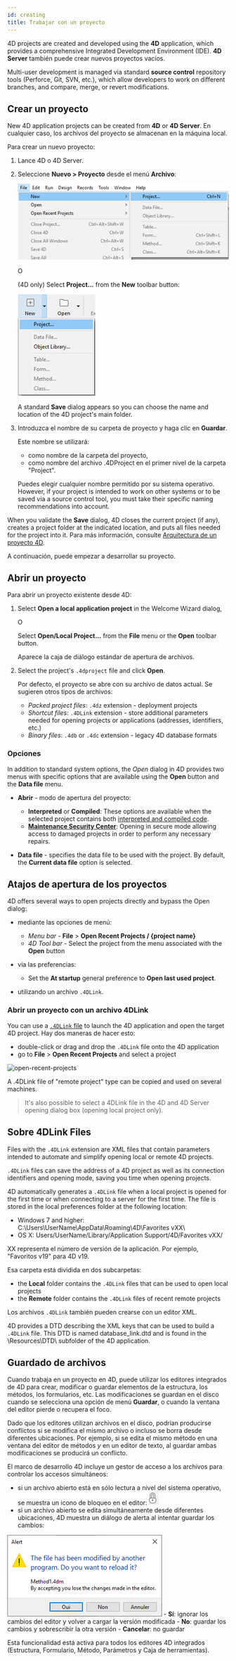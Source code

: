```yaml
---
id: creating
title: Trabajar con un proyecto
---
```


4D projects are created and developed using the **4D** application, which provides a comprehensive Integrated Development Environment (IDE). **4D Server** también puede crear nuevos proyectos vacíos.

Multi-user development is managed via standard **source control** repository tools (Perforce, Git, SVN, etc.), which allow developers to work on different branches, and compare, merge, or revert modifications.


## Crear un proyecto

New 4D application projects can be created from **4D** or **4D Server**. En cualquier caso, los archivos del proyecto se almacenan en la máquina local.

Para crear un nuevo proyecto:

1. Lance 4D o 4D Server.
2. Seleccione **Nuevo > Proyecto** desde el menú **Archivo**: <p>![](assets/en/getStart/projectCreate1.png)<p>O<p>(4D only) Select **Project...** from the **New** toolbar button:<p>![](assets/en/getStart/projectCreate2.png)<p>A standard **Save** dialog appears so you can choose the name and location of the 4D project's main folder.

3. Introduzca el nombre de su carpeta de proyecto y haga clic en **Guardar**.<p> Este nombre se utilizará:
    - como nombre de la carpeta del proyecto,
    - como nombre del archivo .4DProject en el primer nivel de la carpeta "Project".

    Puedes elegir cualquier nombre permitido por su sistema operativo. However, if your project is intended to work on other systems or to be saved via a source control tool, you must take their specific naming recommendations into account.

When you validate the **Save** dialog, 4D closes the current project (if any), creates a project folder at the indicated location, and puts all files needed for the project into it. Para más información, consulte [Arquitectura de un proyecto 4D](Project/architecture.md).

A continuación, puede empezar a desarrollar su proyecto.

## Abrir un proyecto

Para abrir un proyecto existente desde 4D:

1. Select **Open a local application project** in the Welcome Wizard dialog, <p>O<p> Select **Open/Local Project...** from the **File** menu or the **Open** toolbar button.<p> Aparece la caja de diálogo estándar de apertura de archivos.

2. Select the project's `.4dproject` file and click **Open**.<p> Por defecto, el proyecto se abre con su archivo de datos actual. Se sugieren otros tipos de archivos:

    - *Packed project files*: `.4dz` extension  - deployment projects
    - *Shortcut files*: `.4DLink` extension - store additional parameters needed for opening projects or applications (addresses, identifiers, etc.)
    - *Binary files*: `.4db` or `.4dc` extension - legacy 4D database formats

### Opciones

In addition to standard system options, the *Open* dialog in 4D provides two menus with specific options that are available using the **Open** button and the **Data file** menu.

- **Abrir** - modo de apertura del proyecto:
    - **Interpreted** or **Compiled**: These options are available when the selected project contains both [interpreted and compiled code](Concepts/interpreted.md).
    - **[Maintenance Security Center](MSC/overview.md)**: Opening in secure mode allowing access to damaged projects in order to perform any necessary repairs.

- **Data file** - specifies the data file to be used with the project. By default, the **Current data file** option is selected.

## Atajos de apertura de los proyectos

4D offers several ways to open projects directly and bypass the Open dialog:

- mediante las opciones de menú:
    -   *Menu bar* - **File** > **Open Recent Projects / {project name}**
    -   *4D Tool bar* -  Select the project from the menu associated with the **Open** button

- vía las preferencias:
    -   Set the **At startup** general preference to **Open last used project**.

- utilizando un archivo `.4DLink`.

### Abrir un proyecto con un archivo 4DLink

You can use a [`.4DLink` file](#about-4DLink-files) to launch the 4D application and open the target 4D project. Hay dos maneras de hacer esto:

- double-click or drag and drop the `.4DLink` file onto the 4D application
- go to **File** > **Open Recent Projects** and select a project

![open-recent-projects](assets/en/Project/4Dlinkfiles.png)

A .4DLink file of "remote project" type can be copied and used on several machines.
> It's also possible to select a 4DLink file in the 4D and 4D Server opening dialog box (opening local project only).

## Sobre 4DLink Files

Files with the `.4DLink` extension are XML files that contain parameters intended to automate and simplify opening local or remote 4D projects.

`.4DLink` files can save the address of a 4D project as well as its connection identifiers and opening mode, saving you time when opening projects.

4D automatically generates a `.4DLink` file when a local project is opened for the first time or when connecting to a server for the first time. The file is stored in the local preferences folder at the following location:

- Windows 7 and higher: C:\Users\UserName\AppData\Roaming\4D\Favorites vXX\
- OS X: Users/UserName/Library/Application Support/4D/Favorites vXX/

XX representa el número de versión de la aplicación. Por ejemplo, "Favoritos v19" para 4D v19.

Esa carpeta está dividida en dos subcarpetas:
- the **Local** folder contains the `.4DLink` files that can be used to open local projects
- the **Remote** folder contains the `.4DLink` files of recent remote projects

Los archivos `.4DLink` también pueden crearse con un editor XML.

4D provides a DTD describing the XML keys that can be used to build a `.4DLink` file. This DTD is named database_link.dtd and is found in the \Resources\DTD\ subfolder of the 4D application.


## Guardado de archivos

Cuando trabaja en un proyecto en 4D, puede utilizar los editores integrados de 4D para crear, modificar o guardar elementos de la estructura, los métodos, los formularios, etc. Las modificaciones se guardan en el disco cuando se selecciona una opción de menú **Guardar**, o cuando la ventana del editor pierde o recupera el foco.

Dado que los editores utilizan archivos en el disco, podrían producirse conflictos si se modifica el mismo archivo o incluso se borra desde diferentes ubicaciones. Por ejemplo, si se edita el mismo método en una ventana del editor de métodos *y* en un editor de texto, al guardar ambas modificaciones se producirá un conflicto.

El marco de desarrollo 4D incluye un gestor de acceso a los archivos para controlar los accesos simultáneos:

- si un archivo abierto está en sólo lectura a nivel del sistema operativo, se muestra un icono de bloqueo en el editor: ![](assets/en/Project/lockicon.png)
- si un archivo abierto se edita simultáneamente desde diferentes ubicaciones, 4D muestra un diálogo de alerta al intentar guardar los cambios:

![](assets/en/Project/projectReload.png)
    - **Sí**: ignorar los cambios del editor y volver a cargar la versión modificada
    - **No**: guardar los cambios y sobrescribir la otra versión
    - **Cancelar**: no guardar

Esta funcionalidad está activa para todos los editores 4D integrados (Estructura, Formulario, Método, Parámetros y Caja de herramientas).